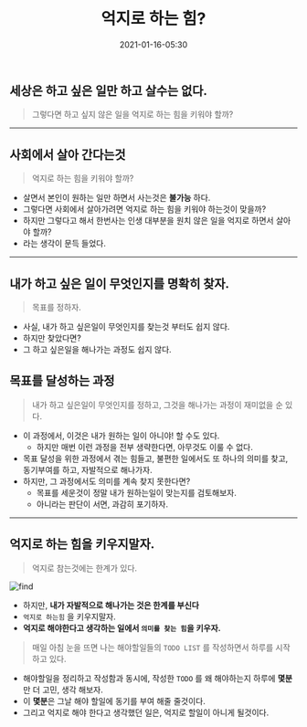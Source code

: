 ﻿---
title: 억지로 하는 힘?
date: 2021-01-16-05:30
categories:
- My

tags:
- Diary

photos:
- https://images.unsplash.com/photo-1522008727317-2eefa9f5d5c6?ixid=MXwxMjA3fDB8MHxwaG90by1wYWdlfHx8fGVufDB8fHw%3D&ixlib=rb-1.2.1&auto=format&fit=crop&w=640

---

## 세상은 하고 싶은 일만 하고 살수는 없다.
> 그렇다면 하고 싶지 않은 일을 억지로 하는 힘을 키워야 할까?

---

## 사회에서 살아 간다는것
> 억지로 하는 힘을 키워야 할까?

* 살면서 본인이 원하는 일만 하면서 사는것은 **불가능** 하다.  
* 그렇다면 사회에서 살아가려면 억지로 하는 힘을 키워야 하는것이 맞을까? 
* 하지만 그렇다고 해서 한번사는 인생 대부분을 원치 않은 일을 억지로 하면서 살아야 할까?  
* 라는 생각이 문득 들었다.

---

## 내가 하고 싶은 일이 무엇인지를 명확히 찾자.
> 목표를 정하자.

* 사실, 내가 하고 싶은일이 무엇인지를 찾는것 부터도 쉽지 않다.  
* 하지만 찾았다면? 
* 그 하고 싶은일을 해나가는 과정도 쉽지 않다.

## 목표를 달성하는 과정
> 내가 하고 싶은일이 무엇인지를 정하고, 그것을 해나가는 과정이 재미없을 순 있다.

* 이 과정에서, 이것은 내가 원하는 일이 아니야! 할 수도 있다.
    * 하지만 매번 이런 과정을 전부 생략한다면, 아무것도 이룰 수 없다.
* 목표 달성을 위한 과정에서 겪는 힘들고, 불편한 일에서도 또 하나의 의미를 찾고, 동기부여를 하고, 자발적으로 해나가자.
* 하지만, 그 과정에서도 의미를 계속 찾지 못한다면?
    * 목표를 세운것이 정말 내가 원하는일이 맞는지를 검토해보자.
    * 아니라는 판단이 서면, 과감히 포기하자.

---

## 억지로 하는 힘을 키우지말자.
> 억지로 참는것에는 한계가 있다.

![find](https://images.unsplash.com/photo-1456081101716-74e616ab23d8?ixlib=rb-1.2.1&ixid=MXwxMjA3fDB8MHxwaG90by1wYWdlfHx8fGVufDB8fHw%3D&auto=format&fit=crop&w=600&q=80)

* 하지만, **내가 자발적으로 해나가는 것은 한계를 부신다**
* `억지로 하는힘` 을 키우지말자.
* **억지로 해야한다고 생각하는 일에서 `의미를 찾는 힘`을 키우자.**
  

> 매일 아침 눈을 뜨면 나는 해야할일들의 `TODO LIST` 를 작성하면서 하루를 시작하고 있다.

* 해야할일을 정리하고 작성함과 동시에, 작성한 `TODO` 를 왜 해야하는지 하루에 **몇분**만 더 고민, 생각 해보자.
* 이 **몇분**은 그날 해야 할일에 동기를 부여 해줄 줄것이다.
* 그리고 억지로 해야 한다고 생각했던 일은, 억지로 할일이 아니게 될것이다.